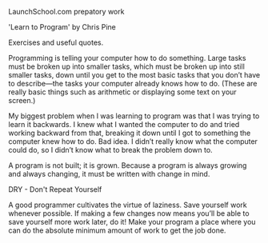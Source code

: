 LaunchSchool.com prepatory work

'Learn to Program' by Chris Pine

Exercises and useful quotes.

Programming is telling your computer how to do something. Large tasks must be broken up into smaller tasks, which must be broken up into still smaller tasks, down until you get to the most basic tasks that you don’t have to describe—the tasks your computer already knows how to do. (These are really basic things such as arithmetic or displaying some text on your screen.)

My biggest problem when I was learning to program was that I was trying to learn it backwards. I knew what I wanted the computer to do and tried working backward from that, breaking it down until I got to something the computer knew how to do. Bad idea. I didn’t really know what the computer could do, so I didn’t know what to break the problem down to.

A program is not built; it is grown. Because a program is always growing and always changing, it must be written with change in mind.

DRY - Don't Repeat Yourself

A good programmer cultivates the virtue of laziness.  Save yourself work whenever possible. If making a few changes now means you’ll be able to save yourself more work later, do it! Make your program a place where you can do the absolute minimum amount of work to get the job done.

